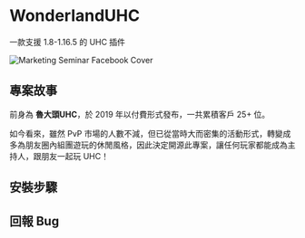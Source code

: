 # WonderlandUHC

一款支援 1.8-1.16.5 的 UHC 插件

![Marketing Seminar Facebook Cover](https://user-images.githubusercontent.com/41278925/184468277-25183ff3-07bd-4d61-9792-0045d36a0fcd.png)


## 專案故事
前身為 **魯大頭UHC**，於 2019 年以付費形式發布，一共累積客戶 25+ 位。

如今看來，雖然 PvP 市場的人數不減，但已從當時大而密集的活動形式，轉變成多為朋友圈內組團遊玩的休閒風格，因此決定開源此專案，讓任何玩家都能成為主持人，跟朋友一起玩 UHC！

## 安裝步驟

## 回報 Bug
